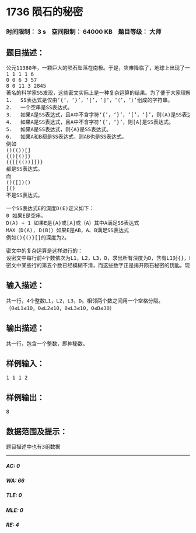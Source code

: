 # 1736 陨石的秘密   
### 时间限制： 3 s&nbsp;&nbsp;&nbsp;&nbsp;空间限制： 64000 KB&nbsp;&nbsp;&nbsp;&nbsp;题目等级： 大师  
## 题目描述：  

<pre>
公元11380年，一颗巨大的陨石坠落在南极。于是，灾难降临了，地球上出现了一系列反常的现象。当人们焦急万分的时候，一支中国科学家组成的南极考察队赶到了出事地点。经过一番侦察，科学家们发现陨石上刻有若干行密文，每一行都包含5个整数：
1 1 1 1 6
0 0 6 3 57
8 0 11 3 2845
著名的科学家SS发现，这些密文实际上是一种复杂运算的结果。为了便于大家理解这种运算，他定义了一种SS表达式：
1．  SS表达式是仅由‘{’，‘}’，‘[’，‘]’，‘（’，‘）’组成的字符串。
2．  一个空串是SS表达式。
3．  如果A是SS表达式，且A中不含字符‘{’，‘}’，‘[’，‘]’，则(A)是SS表达式。
4．  如果A是SS表达式，且A中不含字符‘{’，‘}’，则[A]是SS表达式。
5．  如果A是SS表达式，则{A}是SS表达式。
6．  如果A和B都是SS表达式，则AB也是SS表达式。
例如
()(())[]
{()[()]}
{{[[(())]]}}
都是SS表达式。
而
()([])()
[()
不是SS表达式。
 
一个SS表达式E的深度D(E)定义如下：
0 如果E是空串。
D(A) + 1 如果E是{A}或[A]或（A）其中A满足SS表达式
MAX（D(A), D(B)）如果E是AB，A、B满足SS表达式
例如(){()}[]的深度为2。
 
密文中的复杂运算是这样进行的：
设密文中每行前4个数依次为L1，L2，L3，D，求出所有深度为D，含有L1对{}，L2对[]，L3对()的SS串的个数，并用这个数对当前的年份11380求余数，这个余数就是密文中每行的第5个数，我们称之为“神秘数”。
密文中某些行的第五个数已经模糊不清，而这些数字正是揭开陨石秘密的钥匙。现在科学家们聘请你来计算这个神秘数。
</pre>
  
  
## 输入描述：  

<pre>
共一行，4个整数L1，L2，L3，D。相邻两个数之间用一个空格分隔。
（0≤L1≤10，0≤L2≤10，0≤L3≤10，0≤D≤30）
</pre>
  
  
## 输出描述：  

<pre>
共一行，包含一个整数，即神秘数。
</pre>
  
  
## 样例输入：  

<pre>
1 1 1 2
</pre>
  
  
## 样例输出：  

<pre>
8
</pre>
  
  
## 数据范围及提示：  

<pre>
题目描述中也有3组数据
</pre>
  
  
***  

##### AC: 0  
##### WA: 66  
##### TLE: 0  
##### MLE: 0  
##### RE: 4  
